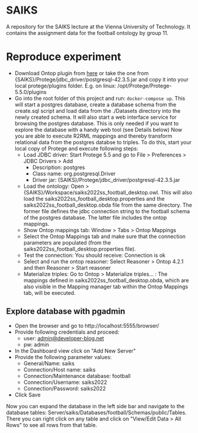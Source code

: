 # SAIKS
A repository for the SAIKS lecture at the Vienna University of Technology. It contains the assignment data for the football ontology by group 11.

# Reproduce experiment
* Download Ontop plugin from [here](https://sourceforge.net/projects/ontop4obda/) or take the one from {SAIKS}/Protege/jdbc_driver/postgresql-42.3.5.jar and copy it into your local protege/plugins folder. E.g. on linux: /opt/Protege/Protege-5.5.0/plugins
* Go into the root folder of this project and run: ```docker-compose up```. This will start a postgres database, create a database schema from the create.sql script and load data from the ./Datasets directory into the newly created schema. It will also start a web interface service for browsing the postgres database. This is only needed if you want to explore the database with a handy web tool (see Details below)
Now you are able to execute R2RML mappings and thereby transform relational data from the postgres databse to triples. To do this, start your local copy of Protege and execute following steps:
    * Load JDBC driver: Start Protege 5.5 and go to File > Preferences > JDBC Drivers > Add
        * Description: postgres
        * Class name: org.postgresql.Driver
        * Driver jar: {SAIKS}/Protege/jdbc_driver/postgresql-42.3.5.jar
    * Load the ontology: Open > {SAIKS}/Workspace/saiks2022ss_football_desktop.owl. This will also load the saiks2022ss_football_desktop.properties and the saiks2022ss_football_desktop.obda file from the same directory. The former file defines the jdbc connection string to the football schema of the postgres database. The latter file includes the ontop mappings.
    * Show Ontop mappings tab: Window > Tabs > Ontop Mappings
    * Select the Ontop Mappings tab and make sure that the connection parameters are populated (from the saiks2022ss_football_desktop.properties file). 
    * Test the connection: You should receive: Connection is ok
    * Select and run the ontop reasoner: Select Reasoner > Ontop 4.2.1 and then Reasoner > Start reasoner
    * Materialize triples: Go to Ontop > Materialize triples... : The mappings defined in saiks2022ss_football_desktop.obda, which are also visible in the Mapping manager tab within the Ontop Mappings tab, will be executed.

## Explore database with pgadmin
* Open the browser and go to http://localhost:5555/browser/
* Provide following credentials and proceed: 
    * user: admin@developer-blog.net
    * pw: admin
* In the Dashboard view click on "Add New Server"
* Provide the following parameter values:
    * General/Name: saiks
    * Connection/Host name: saiks
    * Connection/Maintenance database: football
    * Connection/Username: saiks2022
    * Connection/Password: saiks2022
* Click Save

Now you can expand the database in the left side bar and navigate to the database tables: Server/saiks/Databases/football/Schemas/public/Tables. There you can right click on any table and click on "View/Edit Data > All Rows" to see all rows from that table.
    
